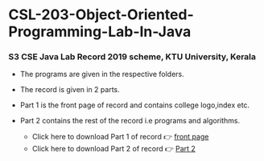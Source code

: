 # CSL-203-Object-Oriented-Programming-Lab-In-Java

### S3 CSE Java Lab Record 2019 scheme, KTU University, Kerala

- The programs are given in the respective folders.
- The record is given in 2 parts. 
- Part 1 is the front page of record and contains college logo,index etc.
- Part 2 contains the rest of the record i.e programs and algorithms.


    - Click here to download Part 1 of record 👉 <a href="record part 1.docx"> front page</a>
    - Click here to download Part 2 of record 👉 <a href="record part 2.docx"> Part 2</a>

